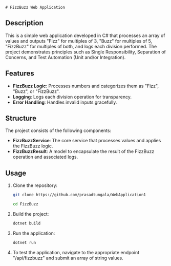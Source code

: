 	
	# FizzBuzz Web Application

## Description

This is a simple web application developed in C# that processes an array of values and outputs "Fizz" for multiples of 3, "Buzz" for multiples of 5, "FizzBuzz" for multiples of both, and logs each division performed. The project demonstrates principles such as Single Responsibility, Separation of Concerns, and Test Automation (Unit and/or Integration).

## Features

- **FizzBuzz Logic**: Processes numbers and categorizes them as "Fizz", "Buzz", or "FizzBuzz".
- **Logging**: Logs each division operation for transparency.
- **Error Handling**: Handles invalid inputs gracefully.

## Structure

The project consists of the following components:

- **FizzBuzzService**: The core service that processes values and applies the FizzBuzz logic.
- **FizzBuzzResult**: A model to encapsulate the result of the FizzBuzz operation and associated logs.

## Usage

1. Clone the repository:
    ```sh
    git clone https://github.com/prasadtungala/WebApplication1
	
    cd FizzBuzz
    ```

2. Build the project:
    ```sh
    dotnet build
    ```

3. Run the application:
    ```sh
    dotnet run
    ```

4. To test the application, navigate to the appropriate endpoint "/api/fizzbuzz" and submit an array of string values.
